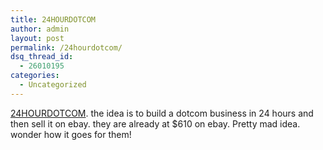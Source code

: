 ```yaml
---
title: 24HOURDOTCOM
author: admin
layout: post
permalink: /24hourdotcom/
dsq_thread_id:
  - 26010195
categories:
  - Uncategorized
---
```

[24HOURDOTCOM][1]. the idea is to build a dotcom business in 24 hours and then sell it on ebay. they are already at $610 on ebay. Pretty mad idea. wonder how it goes for them!

 [1]: http://www.24hdc.com/archives/2004/06/creating_a_dotc.html